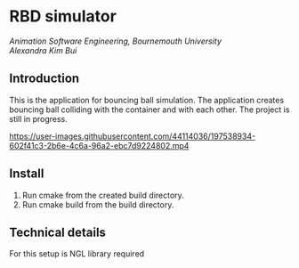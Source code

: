 
# RBD simulator
<em>
Animation Software Engineering, Bournemouth University<br>
Alexandra Kim Bui<br>
</em>

## Introduction
This is the application for bouncing ball simulation. The application creates bouncing ball colliding with the container and with each other. The project is still in progress.



https://user-images.githubusercontent.com/44114036/197538934-602f41c3-2b6e-4c6a-96a2-ebc7d9224802.mp4



## Install
1. Run cmake from the created build directory.
2. Run cmake build from the build directory.

## Technical details
For this setup is NGL library required
